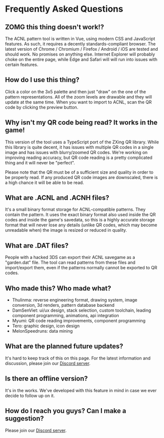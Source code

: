 # Frequently Asked Questions

## ZOMG this thing doesn't work!?

The ACNL pattern tool is written in Vue, using modern CSS and JavaScript
features. As such, it requires a decently standards-compliant browser.
The latest version of Chrome / Chromium / Firefox / Android / iOS are tested
and should work. No promises on anything else. Internet Explorer will probably
choke on the entire page, while Edge and Safari will will run into issues
with certain features.

## How do I use this thing?

Click a color on the 3x5 palette and then just "draw" on the one of the pattern
representations. All of the zoom levels are drawable and they will update at
the same time. When you want to import to ACNL, scan the QR code by clicking the
preview button.


 ## Why isn't my QR code being read? It works in the game!

This version of the tool uses a TypeScript port of the ZXing QR library. While
this library is quite decent, it has issues with multiple QR codes in a single
image and has issues with blurry/zoomed QR codes. We're working on improving
reading accuracy, but QR code reading is a pretty complicated thing and it
will never be "perfect".

Please note that the QR must be of a sufficient size and quality in order to 
be properly read. If any produced QR code images are downscaled, there is a
high chance it will be able to be read.


## What are .ACNL and .ACNH files?

It's a small binary format storage for ACNL-compatible patterns. They contain
the pattern. It uses the exact binary format also used inside the QR codes and
inside the game's savedata, so this is a highly accurate storage format that
will never lose any details (unlike QR codes, which may become unreadable when)
the image is resized or reduced in quality.

## What are .DAT files?

People with a hacked 3DS can export their ACNL savegame as a "garden.dat" file.
The tool can read patterns from these files and import/export them, even if the
patterns normally cannot be exported to QR codes.


## Who made this? Who made what?

* Thulinma: reverse engineering format, drawing system, image conversion, 3d renders, pattern database backend
* DamSenViet: ui/ux design, stack selection, custom toolchain, leading component programming, animations, api integration
* Myumi: QR code reading improvements, component programming
* Tero: graphic design, icon design
* MelonSpeedruns: data mining

## What are the planned future updates?

It's hard to keep track of this on this page. For the latest information and
discussion, please join our [Discord server](https://discord.gg/9rGkZNk).

## Is there an offline version?

It's in the works. We've developed with this feature in mind in case we ever
decide to follow up on it.

## How do I reach you guys? Can I make a suggestion?

Please join our [Discord server](https://discord.gg/9rGkZNk).
